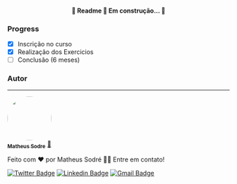 <h4 align="center"> 
	🚧  Readme 🚀 Em construção...  🚧
</h4>


### Progress

- [x] Inscrição no curso
- [x] Realização dos Exercicios 
- [ ] Conclusão (6 meses)

### Autor
---

<a  href="https://github.com/matheussodres">
 <img align="center" style="border-radius: 50%;" src="https://avatars.githubusercontent.com/u/33385453?v=4" width="100px;" alt=""/>
 <br />
 <sub><b>Matheus Sodre</b></sub></a> <a href="https://avatars.githubusercontent.com/u/33385453?v=4" title="Rocketseat">🚀</a>


Feito com ❤️ por Matheus Sodré 👋🏽 Entre em contato!

[![Twitter Badge](https://img.shields.io/badge/-@MatheusSodre04-1ca0f1?style=flat-square&labelColor=1ca0f1&logo=twitter&logoColor=white&link=https://twitter.com/MatheusSodre04)](https://twitter.com/MatheusSodre04) [![Linkedin Badge](https://img.shields.io/badge/-Matheus-blue?style=flat-square&logo=Linkedin&logoColor=white&link=https://www.linkedin.com/in/matheusssodre)](https://www.linkedin.com/in/matheusssodre) 
[![Gmail Badge](https://img.shields.io/badge/-contato@matheussodredev.com.br-c14438?style=flat-square&logo=Gmail&logoColor=white&link=mailto:contato@matheussodredev.com.br)](mailto:contato@matheussodredev.com.br)
